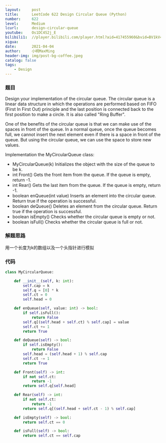 ```yaml
---
layout:     post
title:      LeetCode 622 Design Circular Queue (Python)
number:     622
level:      Medium
lcurl:      design-circular-queue
youtube:    Os1DC4S2j_E
bilibili1:  //player.bilibili.com/player.html?aid=417455960&bvid=BV1kV411n7Uk&cid=319898592&page=1
xigua:      
date:       2021-04-04
author:     小明MaxMing
header-img: img/post-bg-coffee.jpeg
catalog: false
tags:
    - Design
---
```


### 题目

Design your implementation of the circular queue. The circular queue is a linear data structure in which the operations are performed based on FIFO (First In First Out) principle and the last position is connected back to the first position to make a circle. It is also called "Ring Buffer".

One of the benefits of the circular queue is that we can make use of the spaces in front of the queue. In a normal queue, once the queue becomes full, we cannot insert the next element even if there is a space in front of the queue. But using the circular queue, we can use the space to store new values.

Implementation the MyCircularQueue class:

- MyCircularQueue(k) Initializes the object with the size of the queue to be k.
- int Front() Gets the front item from the queue. If the queue is empty, return -1.
- int Rear() Gets the last item from the queue. If the queue is empty, return -1.
- boolean enQueue(int value) Inserts an element into the circular queue. Return true if the operation is successful.
- boolean deQueue() Deletes an element from the circular queue. Return true if the operation is successful.
- boolean isEmpty() Checks whether the circular queue is empty or not.
- boolean isFull() Checks whether the circular queue is full or not.

### 解题思路

用一个长度为k的数组以及一个头指针进行模拟

### 代码
```python
class MyCircularQueue:

    def __init__(self, k: int):
        self.cap = k
        self.q = [0] * k
        self.ct = 0
        self.head = 0

    def enQueue(self, value: int) -> bool:
        if self.isFull():
            return False
        self.q[(self.head + self.ct) % self.cap] = value
        self.ct += 1
        return True

    def deQueue(self) -> bool:
        if self.isEmpty():
            return False
        self.head = (self.head + 1) % self.cap
        self.ct -= 1
        return True

    def Front(self) -> int:
        if not self.ct:
            return -1
        return self.q[self.head]

    def Rear(self) -> int:
        if not self.ct:
            return -1
        return self.q[(self.head + self.ct - 1) % self.cap]

    def isEmpty(self) -> bool:
        return self.ct == 0

    def isFull(self) -> bool:
        return self.ct == self.cap
```
